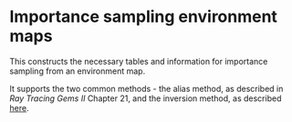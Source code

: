 # Importance sampling environment maps

This constructs the necessary tables and information for importance sampling from an environment map.

It supports the two common methods - the alias method, as described in *Ray Tracing Gems II* Chapter 21, and the inversion method, as described [here](https://pbr-book.org/3ed-2018/Light_Transport_I_Surface_Reflection/Sampling_Light_Sources#InfiniteAreaLights).
